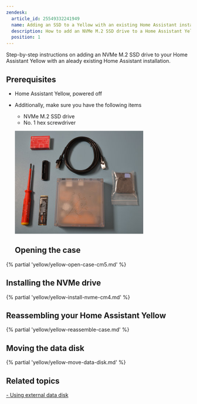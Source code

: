 ```yaml
---
zendesk:
  article_id: 25549332241949
  name: Adding an SSD to a Yellow with an existing Home Assistant installation
  description: How to add an NVMe M.2 SSD drive to a Home Assistant Yellow with an already existing Home Assistant installation
  position: 1
---
```


Step-by-step instructions on adding an NVMe M.2 SSD drive to your Home Assistant Yellow with an aleady existing Home Assistant installation.

## Prerequisites

- Home Assistant Yellow, powered off
- Additionally, make sure you have the following items

  - NVMe M.2 SSD drive
  - No. 1 hex screwdriver

  ![Home Assistant Yellow with Ethernet cable, NVMe M.2 SSD drive, and No. 1 hex screwdriver](/static/img/yellow/kit-poe-with-nvme.jpeg)

  ## Opening the case

{% partial 'yellow/yellow-open-case-cm5.md' %}

## Installing the NVMe drive

{% partial 'yellow/yellow-install-nvme-cm4.md' %}

## Reassembling your Home Assistant Yellow

{% partial 'yellow/yellow-reassemble-case.md' %}

## Moving the data disk

{% partial 'yellow/yellow-move-data-disk.md' %}

## Related topics

[- Using external data disk](https://www.home-assistant.io/common-tasks/os/#using-external-data-disk)